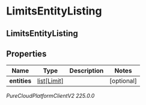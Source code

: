 # LimitsEntityListing

## LimitsEntityListing

## Properties

|Name | Type | Description | Notes|
|------------ | ------------- | ------------- | -------------|
| **entities** | [list[Limit]](Limit) |  | [optional] |



_PureCloudPlatformClientV2 225.0.0_

